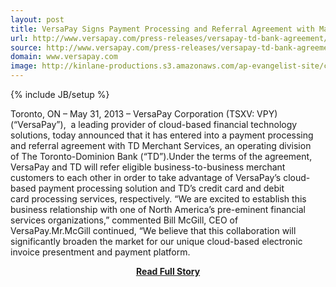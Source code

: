 ```yaml
---
layout: post
title: VersaPay Signs Payment Processing and Referral Agreement with Major North American Financial Institution
url: http://www.versapay.com/press-releases/versapay-td-bank-agreement/
source: http://www.versapay.com/press-releases/versapay-td-bank-agreement/
domain: www.versapay.com
image: http://kinlane-productions.s3.amazonaws.com/ap-evangelist-site/curated/screenshots/9277_www_versapay_com.png
---
```

{% include JB/setup %}<p>Toronto, ON – May 31, 2013 – VersaPay Corporation (TSXV: VPY) (“VersaPay”),  a leading provider of cloud-based financial technology solutions, today announced that it has entered into a payment processing and referral agreement with TD Merchant Services, an operating division of The Toronto-Dominion Bank (“TD”).Under the terms of the agreement, VersaPay and TD will refer eligible business-to-business merchant customers to each other in order to take advantage of VersaPay’s cloud-based payment processing solution and TD’s credit card and debit card processing services, respectively. “We are excited to establish this business relationship with one of North America’s pre-eminent financial services organizations,” commented Bill McGill, CEO of VersaPay.Mr.McGill continued, “We believe that this collaboration will significantly broaden the market for our unique cloud-based electronic invoice presentment and payment platform.</p>
<center><p><a href="http://www.versapay.com/press-releases/versapay-td-bank-agreement/" style='padding:25px; font-sze:18px; font-weight: bold;'>Read Full Story</a></p></center>
